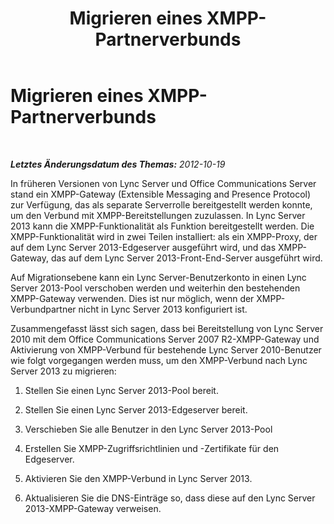 ﻿---
title: Migrieren eines XMPP-Partnerverbunds
TOCTitle: Migrieren eines XMPP-Partnerverbunds
ms:assetid: b8d2b4b9-d0ed-4b48-820a-2c257fbdd2fb
ms:mtpsurl: https://technet.microsoft.com/de-de/library/JJ721861(v=OCS.15)
ms:contentKeyID: 49890909
ms.date: 05/19/2016
mtps_version: v=OCS.15
ms.translationtype: HT
---

# Migrieren eines XMPP-Partnerverbunds

 

_**Letztes Änderungsdatum des Themas:** 2012-10-19_

In früheren Versionen von Lync Server und Office Communications Server stand ein XMPP-Gateway (Extensible Messaging and Presence Protocol) zur Verfügung, das als separate Serverrolle bereitgestellt werden konnte, um den Verbund mit XMPP-Bereitstellungen zuzulassen. In Lync Server 2013 kann die XMPP-Funktionalität als Funktion bereitgestellt werden. Die XMPP-Funktionalität wird in zwei Teilen installiert: als ein XMPP-Proxy, der auf dem Lync Server 2013-Edgeserver ausgeführt wird, und das XMPP-Gateway, das auf dem Lync Server 2013-Front-End-Server ausgeführt wird.

Auf Migrationsebene kann ein Lync Server-Benutzerkonto in einen Lync Server 2013-Pool verschoben werden und weiterhin den bestehenden XMPP-Gateway verwenden. Dies ist nur möglich, wenn der XMPP-Verbundpartner nicht in Lync Server 2013 konfiguriert ist.

Zusammengefasst lässt sich sagen, dass bei Bereitstellung von Lync Server 2010 mit dem Office Communications Server 2007 R2-XMPP-Gateway und Aktivierung von XMPP-Verbund für bestehende Lync Server 2010-Benutzer wie folgt vorgegangen werden muss, um den XMPP-Verbund nach Lync Server 2013 zu migrieren:

1.  Stellen Sie einen Lync Server 2013-Pool bereit.

2.  Stellen Sie einen Lync Server 2013-Edgeserver bereit.

3.  Verschieben Sie alle Benutzer in den Lync Server 2013-Pool

4.  Erstellen Sie XMPP-Zugriffsrichtlinien und -Zertifikate für den Edgeserver.

5.  Aktivieren Sie den XMPP-Verbund in Lync Server 2013. 

6.  Aktualisieren Sie die DNS-Einträge so, dass diese auf den Lync Server 2013-XMPP-Gateway verweisen.

